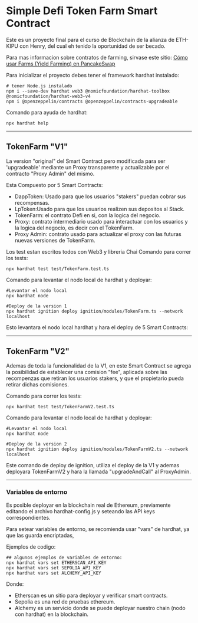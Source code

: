 # Simple Defi Token Farm Smart Contract

Este es un proyecto final para el curso de Blockchain de la alianza de ETH-KIPU con Henry, del cual eh tenido la oportunidad de ser becado.

Para mas informacion sobre contratos de farming, sirvase este sitio:
[Cómo usar Farms (Yield Farming) en PancakeSwap](https://docs.pancakeswap.finance/products/yield-farming/how-to-use-farms)

Para inicializar el proyecto debes tener el framework hardhat instalado:
```shell
# tener Node.js instalado
npm i --save-dev hardhat web3 @nomicfoundation/hardhat-toolbox @nomicfoundation/hardhat-web3-v4
npm i @openzeppelin/contracts @openzeppelin/contracts-upgradeable
```

Comando para ayuda de hardhat:
```shell
npx hardhat help
```
---
## TokenFarm "V1"
La version "original" del Smart Contract pero modificada para ser 'upgradeable' mediante un Proxy transparente y actualizable por el contracto "Proxy Admin" del mismo. 

Esta Compuesto por 5 Smart Contracts: 
- DappToken:    Usado para que los usuarios "stakers" puedan cobrar sus recompensas.
- LpToken:Usado para que los usuarios realizen sus depositos al Stack.
- TokenFarm: el contrato Defi en si, con la logica del negocio.
- Proxy: contrato intermediario usado para interactuar con los usuarios y la logica del negocio, es decir con el TokenFarm.
- Proxy Admin:  contrato usado para actualizar el proxy con las futuras nuevas versiones de TokenFarm.

Los test estan escritos todos con Web3 y libreria Chai
Comando para correr los tests:
```shell
npx hardhat test test/TokenFarm.test.ts
```

Comando para levantar el nodo local de hardhat y deployar:
```shell
#Levantar el nodo local
npx hardhat node

#Deploy de la version 1
npx hardhat ignition deploy ignition/modules/TokenFarm.ts --network localhost
```
Esto levantara el nodo local hardhat y hara el deploy de 5 Smart Contracts:

---
## TokenFarm "V2"

Ademas de toda la funcionalidad de la V1, en este Smart Contract se agrega la posibilidad de establecer una comision "fee", aplicada sobre las recompenzas que retiran los usuarios stakers, y que el propietario pueda retirar dichas comisiones.

Comando para correr los tests:
```shell
npx hardhat test test/TokenFarmV2.test.ts
```

Comando para levantar el nodo local de hardhat y deployar:
```shell
#Levantar el nodo local
npx hardhat node

#Deploy de la version 2
npx hardhat ignition deploy ignition/modules/TokenFarmV2.ts --network localhost
```
Este comando de deploy de ignition, utiliza el deploy de la V1 y ademas deployara TokenFarmV2 y hara la llamada "upgradeAndCall" al ProxyAdmin.

---

### Variables de entorno

Es posible deployar en la blockchain real de Ethereum, previamente editando el archivo hardhat-config.js y seteando las API keys correspondientes.


Para setear variables de entorno, se recomienda usar "vars" de hardhat, ya que las guarda encriptadas, 

Ejemplos de codigo:

```shell
## algunos ejemplos de variables de entorno:
npx hardhat vars set ETHERSCAN_API_KEY
npx hardhat vars set SEPOLIA_API_KEY
npx hardhat vars set ALCHEMY_API_KEY

```
Donde:
- Etherscan es un sitio para deployar y verificar smart contracts.
- Sepolia es una red de pruebas ethereum.
- Alchemy es un servicio donde se puede deployar nuestro chain (nodo con hardhat) en la blockchain.